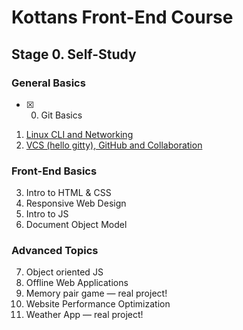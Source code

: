 # Kottans Front-End Course

## Stage 0. Self-Study

### General Basics

- [x] 0. Git Basics
 1. [Linux CLI and Networking](task_1/README.md)
 2. [VCS (hello gitty), GitHub and Collaboration](task_2/README.md)

### Front-End Basics

 3. Intro to HTML&nbsp;&amp;&nbsp;CSS
 4. Responsive Web Design
 5. Intro to JS
 6. Document Object Model

### Advanced Topics

 7. Object oriented JS
 8. Offline Web Applications
 9. Memory pair game — real project!
10. Website Performance Optimization
11. Weather App — real project!